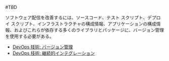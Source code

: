 #TBD 

ソフトウェア配信を改善するには、ソースコード、テスト スクリプト、デプロイ スクリプト、インフラストラクチャの構成情報、アプリケーションの構成情報、およびこれらが依存する多くのライブラリとパッケージに、バージョン管理を使用する必要がある。

- [DevOps 技術: バージョン管理](https://cloud.google.com/solutions/devops/devops-tech-version-control)
- [DevOps 技術: 継続的インテグレーション](https://cloud.google.com/architecture/devops/devops-tech-continuous-integration)